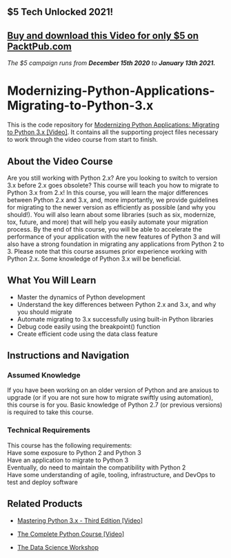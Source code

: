 ## $5 Tech Unlocked 2021!
[Buy and download this Video for only $5 on PacktPub.com](https://www.packtpub.com/product/modernizing-python-applications-migrating-to-python-3-x-video/9781839217463)
-----
*The $5 campaign         runs from __December 15th 2020__ to __January 13th 2021.__*

# Modernizing-Python-Applications-Migrating-to-Python-3.x

This is the code repository for [Modernizing Python Applications: Migrating to Python 3.x [Video]](https://www.packtpub.com/programming/modernizing-python-applications-migrating-to-python-3-x-video). It contains all the supporting project files necessary to work through the video course from start to finish.

## About the Video Course
Are you still working with Python 2.x? Are you looking to switch to version 3.x before 2.x goes obsolete? This course will teach you how to migrate to Python 3.x from 2.x!
In this course, you will learn the major differences between Python 2.x and 3.x, and, more importantly, we provide guidelines for migrating to the newer version as efficiently as possible (and why you should!). You will also learn about some libraries (such as six, modernize, tox, future, and more) that will help you easily automate your migration process.
By the end of this course, you will be able to accelerate the performance of your application with the new features of Python 3 and will also have a strong foundation in migrating any applications from Python 2 to 3.
Please note that this course assumes prior experience working with Python 2.x. Some knowledge of Python 3.x will be beneficial.


<H2>What You Will Learn</H2>
<DIV class=book-info-will-learn-text>
<UL>
<LI>Master the dynamics of Python development
<LI>Understand the key differences between Python 2.x and 3.x, and why you should migrate
<LI>Automate migrating to 3.x successfully using built-in Python libraries
<LI>Debug code easily using the breakpoint() function
<LI>Create efficient code using the data class feature
</LI></UL></DIV>

## Instructions and Navigation
### Assumed Knowledge
If you have been working on an older version of Python and are anxious to upgrade (or if you are not sure how to migrate swiftly using automation), this course is for you. Basic knowledge of Python 2.7 (or previous versions) is required to take this course.	

### Technical Requirements
This course has the following requirements:<br/>
Have some exposure to Python 2 and Python 3<br/>
Have an application to migrate to Python 3<br/>
Eventually, do need to maintain the compatibility with Python 2<br/>
Have some understanding of agile, tooling, infrastructure, and DevOps to test and deploy software<br/>







## Related Products
* [Mastering Python 3.x - Third Edition [Video]](https://www.packtpub.com/application-development/mastering-python-3x-video)

* [The Complete Python Course [Video]](https://www.packtpub.com/programming/the-complete-python-course-video)

* [The Data Science Workshop](https://www.packtpub.com/data/the-data-science-workshop)
